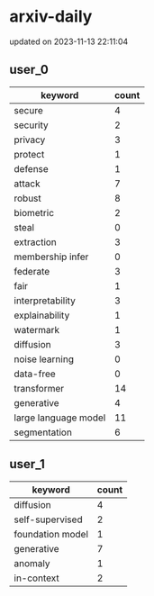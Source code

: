 # arxiv-daily
updated on 2023-11-13 22:11:04
## user_0
| keyword | count |
| - | - |
| secure | 4 |
| security | 2 |
| privacy | 3 |
| protect | 1 |
| defense | 1 |
| attack | 7 |
| robust | 8 |
| biometric | 2 |
| steal | 0 |
| extraction | 3 |
| membership infer | 0 |
| federate | 3 |
| fair | 1 |
| interpretability | 3 |
| explainability | 1 |
| watermark | 1 |
| diffusion | 3 |
| noise learning | 0 |
| data-free | 0 |
| transformer | 14 |
| generative | 4 |
| large language model | 11 |
| segmentation | 6 |
## user_1
| keyword | count |
| - | - |
| diffusion | 4 |
| self-supervised | 2 |
| foundation model | 1 |
| generative | 7 |
| anomaly | 1 |
| in-context | 2 |
